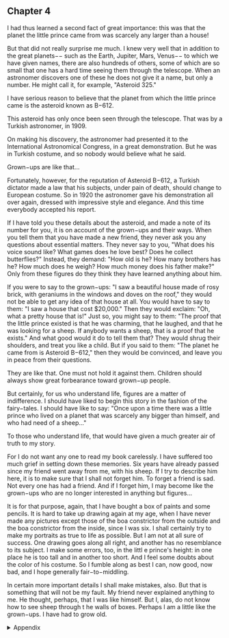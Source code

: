 ## Chapter 4


I had thus learned a second fact of great importance: this was that the planet the
little prince came from was scarcely any larger than a house!

But that did not really surprise me much. I knew very well that in addition to the
great planets−− such as the Earth, Jupiter, Mars, Venus−− to which we have given
names, there are also hundreds of others, some of which are so small that one has
a hard time seeing them through the telescope. When an astronomer discovers one
of these he does not give it a name, but only a number. He might call it, for
example, "Asteroid 325."

I have serious reason to believe that the planet from which the little prince came is
the asteroid known as B−612.

This asteroid has only once been seen through the telescope. That was by a
Turkish astronomer, in 1909.

On making his discovery, the astronomer had presented it to the International
Astronomical Congress, in a great demonstration. But he was in Turkish costume,
and so nobody would believe what he said.

Grown−ups are like that...

Fortunately, however, for the reputation of Asteroid B−612, a Turkish dictator
made a law that his subjects, under pain of death, should change to European
costume. So in 1920 the astronomer gave his demonstration all over again, dressed
with impressive style and elegance. And this time everybody accepted his report.

If I have told you these details about the asteroid, and made a note of its number
for you, it is on account of the grown−ups and their ways. When you tell them that
you have made a new friend, they never ask you any questions about essential
matters. They never say to you, "What does his voice sound like? What games
does he love best? Does he collect butterflies?" Instead, they demand: "How old is
he? How many brothers has he? How much does he weigh? How much money
does his father make?" Only from these figures do they think they have learned
anything about him.

If you were to say to the grown−ups: "I saw a beautiful house made of rosy brick,
with geraniums in the windows and doves on the roof," they would not be able to
get any idea of that house at all. You would have to say to them: "I saw a house
that cost $20,000." Then they would exclaim: "Oh, what a pretty house that is!"
Just so, you might say to them: "The proof that the little prince existed is that he
was charming, that he laughed, and that he was looking for a sheep. If anybody
wants a sheep, that is a proof that he exists." And what good would it do to tell
them that? They would shrug their shoulders, and treat you like a child. But if you
said to them: "The planet he came from is Asteroid B−612," then they would be
convinced, and leave you in peace from their questions.

They are like that. One must not hold it against them. Children should always
show great forbearance toward grown−up people.

But certainly, for us who understand life, figures are a matter of indifference. I
should have liked to begin this story in the fashion of the fairy−tales. I should
have like to say: "Once upon a time there was a little prince who lived on a planet
that was scarcely any bigger than himself, and who had need of a sheep..."

To those who understand life, that would have given a much greater air of truth to
my story.

For I do not want any one to read my book carelessly. I have suffered too much
grief in setting down these memories. Six years have already passed since my
friend went away from me, with his sheep. If I try to describe him here, it is to
make sure that I shall not forget him. To forget a friend is sad. Not every one has
had a friend. And if I forget him, I may become like the grown−ups who are no
longer interested in anything but figures...

It is for that purpose, again, that I have bought a box of paints and some pencils. It
is hard to take up drawing again at my age, when I have never made any pictures
except those of the boa constrictor from the outside and the boa constrictor from
the inside, since I was six. I shall certainly try to make my portraits as true to life
as possible. But I am not at all sure of success. One drawing goes along all right,
and another has no resemblance to its subject. I make some errors, too, in the littl e
prince's height: in one place he is too tall and in another too short. And I feel some
doubts about the color of his costume. So I fumble along as best I can, now good,
now bad, and I hope generally fair−to−middling.

In certain more important details I shall make mistakes, also. But that is something
that will not be my fault. My friend never explained anything to me. He thought,
perhaps, that I was like himself. But I, alas, do not know how to see sheep through
t he walls of boxes. Perhaps I am a little like the grown−ups. I have had to grow
old.


<details>
<summary>Appendix</summary>


</details>
